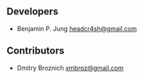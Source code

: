 ## Developers
* Benjamin P. Jung <headcr4sh@gmail.com>

## Contributors
* Dmitry Broznich <xmbroz@gmail.com>
